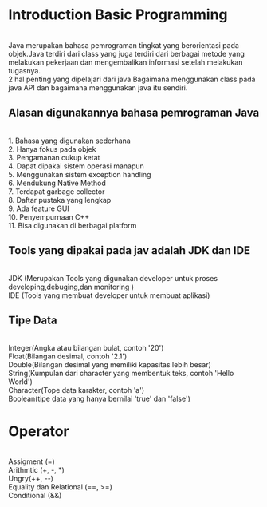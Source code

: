 # Introduction Basic Programming
<br/>Java merupakan bahasa pemrograman tingkat yang berorientasi pada objek.Java terdiri dari class yang juga terdiri dari berbagai metode yang melakukan pekerjaan dan mengembalikan informasi setelah melakukan tugasnya.
<br/> 2 hal penting yang dipelajari dari java Bagaimana menggunakan class pada java API dan bagaimana menggunakan java itu sendiri.

## Alasan digunakannya bahasa pemrograman Java
<br/>1. Bahasa yang digunakan sederhana
<br/>2. Hanya fokus pada objek
<br/>3. Pengamanan cukup ketat
<br/>4. Dapat dipakai sistem operasi manapun
<br/>5. Menggunakan sistem exception handling
<br/>6. Mendukung Native Method
<br/>7. Terdapat garbage collector
<br/>8. Daftar pustaka yang lengkap
<br/>9. Ada feature GUI
<br/>10. Penyempurnaan C++
<br/>11. Bisa digunakan di berbagai platform

## Tools yang dipakai pada jav adalah JDK dan IDE
<br/>JDK (Merupakan Tools yang digunakan developer untuk proses developing,debuging,dan monitoring )
<br/>IDE (Tools yang membuat developer untuk membuat aplikasi)

## Tipe Data
<br/>Integer(Angka atau bilangan bulat, contoh '20')
<br/>Float(Bilangan desimal, contoh '2.1')
<br/>Double(Bilangan desimal yang memiliki kapasitas lebih besar)
<br/>String(Kumpulan dari character yang membentuk teks, contoh 'Hello World')
<br/>Character(Tope data karakter, contoh 'a')
<br/>Boolean(tipe data yang hanya bernilai 'true' dan 'false')

# Operator
<br/>Assigment (=)
<br/>Arithmtic (+, -, *)
<br/>Ungry(++, --)
<br/>Equality dan Relational (==, >=)
<br/>Conditional (&&)


